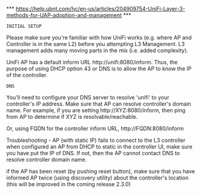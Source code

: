 *** https://help.ubnt.com/hc/en-us/articles/204909754-UniFi-Layer-3-methods-for-UAP-adoption-and-management ***

~~~~~~~~~~~~~~~~~~~~~~~~~~~~~~~~~~~~
INITIAL SETUP
~~~~~~~~~~~~~~~~~~~~~~~~~~~~~~~~~~~~
Please make sure you're familiar with how UniFi works (e.g. where AP and Controller is in the same L2) 
before you attempting L3 Management. L3 management adds many moving parts in the mix (i.e. added complexity).

UniFi AP has a default inform URL http://unifi:8080/inform. Thus, the purpose of using DHCP option 43 or DNS
is to allow the AP to know the IP of the controller.

~~~~~~~~~~~~~~~~~~~~~~~~~~~~~~~~~~~~
DNS
~~~~~~~~~~~~~~~~~~~~~~~~~~~~~~~~~~~~
You'll need to configure your DNS server to resolve 'unifi' to your controller's IP address. 
Make sure that AP can resolve controller's domain name. For example, if you are setting 
http://XYZ:8080/inform, then ping from AP to determine if XYZ is resolvable/reachable.

Or, using FQDN for the controller inform URL, http://FQDN:8080/inform

Troubleshooting - AP (with static IP) fails to connect to the L3 controller
when configured an AP from DHCP to static in the controller UI, make sure you 
have put the IP of DNS. If not, then the AP cannot contact DNS to resolve controller domain name.

if the AP has been reset (by pushing reset button), make sure that you have informed AP twice 
(using discovery utility) about the controller's location (this will be improved in the coming release 2.3.0)
